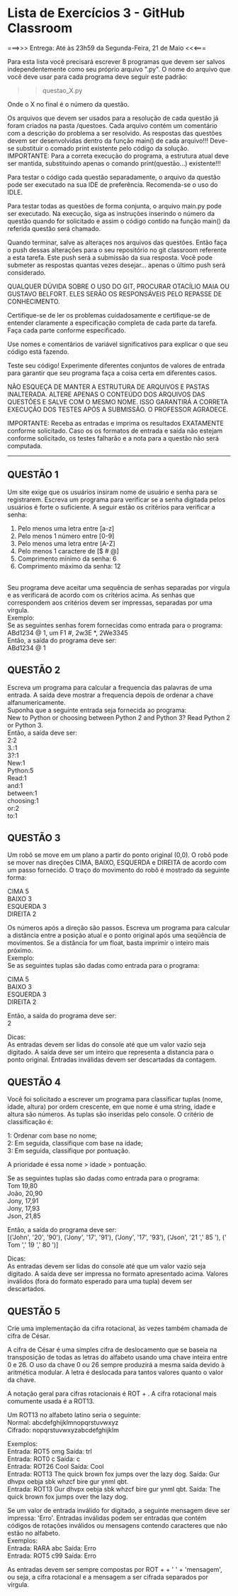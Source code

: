 # Lista de Exercícios 3 - GitHub Classroom

===>>> Entrega: Até às 23h59 da Segunda-Feira, 21 de Maio <<<===

Para esta lista você precisará escrever 8 programas que devem ser salvos independentemente como seu próprio arquivo ".py". O nome do arquivo que você deve usar para cada programa deve seguir este padrão:

>> questao_X.py

Onde o X no final é o número da questão.

Os arquivos que devem ser usados para a resolução de cada questão já foram criados na pasta /questoes. Cada arquivo contém um comentário com a descrição do problema a ser resolvido.
As respostas das questões devem ser desenvolvidas dentro da função main() de cada arquivo!!! Deve-se substituir o comado print existente pelo código da solução. 
IMPORTANTE: Para a correta execução do programa, a estrutura atual deve ser mantida, substituindo apenas o comando print(questão...) existente!!! 

Para testar o código cada questão separadamente, o arquivo da questão pode ser executado na sua IDE de preferência. Recomenda-se o uso do IDLE.

Para testar todas as questões de forma conjunta, o arquivo main.py pode ser executado. Na execução, siga as instruções inserindo o número da questão quando for solicitado e assim o código contido na função main() da referida questão será chamado.

Quando terminar, salve as alteraçes nos arquivos das questões. Então faça o push dessas alterações para o seu repositório no git classroom referente a esta tarefa. Este push será a submissão da sua resposta. Você pode submeter as respostas quantas vezes desejar... apenas o último push será considerado.

QUALQUER DÚVIDA SOBRE O USO DO GIT, PROCURAR OTACÍLIO MAIA OU GUSTAVO BELFORT. ELES SERÃO OS RESPONSÁVEIS PELO REPASSE DE CONHECIMENTO.

Certifique-se de ler os problemas cuidadosamente e certifique-se de entender claramente a especificação completa de cada parte da tarefa. Faça cada parte conforme especificado.

Use nomes e comentários de variável significativos para explicar o que seu código está fazendo.

Teste seu código! Experimente diferentes conjuntos de valores de entrada para garantir que seu programa faça a coisa certa em diferentes casos.

NÃO ESQUEÇA DE MANTER A ESTRUTURA DE ARQUIVOS E PASTAS INALTERADA. ALTERE APENAS O CONTEÚDO DOS ARQUIVOS DAS QUESTÕES E SALVE COM O MESMO NOME. ISSO GARANTIRÁ A CORRETA EXECUÇÃO DOS TESTES APÓS A SUBMISSÃO. O PROFESSOR AGRADECE.

IMPORTANTE: Receba as entradas e imprima os resultados EXATAMENTE conforme solicitado. Caso os os formatos de entrada e saída não estejam conforme solicitado, os testes falharão e a nota para a questão não será computada.


-----------------------------------------------------------------------------------------------------------

## QUESTÃO 1 ##
Um site exige que os usuários insiram nome de usuário e senha para se registrarem. 
Escreva um programa para verificar se a senha digitada pelos usuários é forte o suficiente.
A seguir estão os critérios para verificar a senha:

1. Pelo menos uma letra entre [a-z]
2. Pelo menos 1 número entre [0-9]
3. Pelo menos uma letra entre [A-Z]
4. Pelo menos 1 caractere de [$ # @]
5. Comprimento mínimo da senha: 6
6. Comprimento máximo da senha: 12
<br/>
Seu programa deve aceitar uma sequência de senhas separadas por vírgula e as verificará de acordo com os critérios acima. As senhas que correspondem aos critérios devem ser impressas, separadas por uma vírgula.<br/>
Exemplo:<br/>
Se as seguintes senhas forem fornecidas como entrada para o programa:<br/>
 ABd1234 @ 1, um F1 #, 2w3E *, 2We3345<br/>
Então, a saída do programa deve ser:<br/>
 ABd1234 @ 1<br/>

## QUESTÃO 2 ##
Escreva um programa para calcular a frequencia das palavras de uma entrada. A saída deve mostrar a frequencia depois de ordenar a chave alfanumericamente.<br/>
Suponha que a seguinte entrada seja fornecida ao programa:<br/>
New to Python or choosing between Python 2 and Python 3? Read Python 2 or Python 3.<br/>
Então, a saída deve ser:<br/>
2:2\
3.:1\
3?:1\
New:1\
Python:5\
Read:1\
and:1\
between:1\
choosing:1\
or:2\
to:1

## QUESTÃO 3 ##
Um robô se move em um plano a partir do ponto original (0,0). O robô pode se mover nas direções CIMA, BAIXO, ESQUERDA e DIREITA de acordo com um passo fornecido. O traço do movimento do robô é mostrado da seguinte forma:<br/>

CIMA 5\
BAIXO 3\
ESQUERDA 3\
DIREITA 2<br/>

Os números após a direção são passos. Escreva um programa para calcular a distância entre a posição atual e o ponto original após uma seqüência de movimentos. Se a distância for um float, basta imprimir o inteiro mais próximo.<br/>
Exemplo:<br/>
Se as seguintes tuplas são dadas como entrada para o programa:<br/>

CIMA 5\
BAIXO 3\
ESQUERDA 3\
DIREITA 2<br/>

Então, a saída do programa deve ser:<br/>
2<br/>
 
Dicas:<br/>
As entradas devem ser lidas do console até que um valor vazio seja digitado. A saída deve ser um inteiro que representa a distancia para o ponto original. Entradas inválidas devem ser descartadas da contagem.

## QUESTÃO 4 ##
Você foi solicitado a escrever um programa para classificar tuplas (nome, idade, altura) por ordem crescente, em que nome é uma string, idade e altura são números. As tuplas são inseridas pelo console. O critério de classificação é:<br/>

1: Ordenar com base no nome;\
2: Em seguida, classifique com base na idade;\
3: Em seguida, classifique por pontuação.<br/>

A prioridade é essa nome > idade > pontuação.<br/>
 
Se as seguintes tuplas são dadas como entrada para o programa:<br/>
Tom 19,80\
João, 20,90\
Jony, 17,91\
Jony, 17,93\
Json, 21,85<br/>

Então, a saída do programa deve ser:<br/>
[('John', '20', '90'), ('Jony', '17', '91'), ('Jony', '17', '93'), ('Json', '21 ',' 85 '), (' Tom ',' 19 ',' 80 ')]<br/>

Dicas:<br/>
As entradas devem ser lidas do console até que um valor vazio seja digitado. A saída deve ser impressa no formato apresentado acima. Valores inválidos (fora do formato esperado para uma tupla) devem ser descartados.

## QUESTÃO 5 ##
Crie uma implementação da cifra rotacional, às vezes também chamada de cifra de César.<br/>
 
A cifra de César é uma simples cifra de deslocamento que se baseia na transposição de todas as letras do alfabeto usando uma chave inteira entre 0 e 26. O uso da chave 0 ou 26 sempre produzirá a mesma saída devido à aritmética modular. A letra é deslocada para tantos valores quanto o valor da chave.<br/>

A notação geral para cifras rotacionais é ROT + <chave>. A cifra rotacional mais comumente usada é a ROT13.<br/>

Um ROT13 no alfabeto latino seria o seguinte:<br/>
Normal: abcdefghijklmnopqrstuvwxyz\
Cifrado: nopqrstuvwxyzabcdefghijklm<br/>

Exemplos:<br/>
Entrada: ROT5 omg 
 Saída: trl<br/>
Entrada: ROT0 c 
 Saída: c<br/>
Entrada: ROT26 Cool 
 Saída: Cool<br/>
Entrada: ROT13 The quick brown fox jumps over the lazy dog. 
 Saída: Gur dhvpx oebja sbk whzcf bire gur ynml qbt.<br/>
Entrada: ROT13 Gur dhvpx oebja sbk whzcf bire gur ynml qbt. 
 Saída: The quick brown fox jumps over the lazy dog.<br/>

Se um valor de entrada inválido for digitado, a seguinte mensagem deve ser impressa: 'Erro'. Entradas inválidas podem ser entradas que contém códigos de rotações inválidos ou mensagens contendo caracteres que não estão no alfabeto.<br/>
Exemplos:<br/>
Entrada: RARA abc Saída: Erro\
Entrada: ROT5 c99 Saída: Erro<br/>

As entradas devem ser sempre compostas por ROT + <chave> + ' ' + 'mensagem', ou seja, a cifra rotacional e a mensagem a ser cifrada separados por vírgula.
